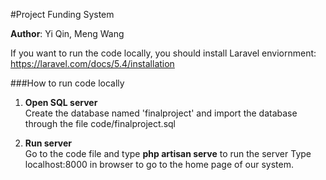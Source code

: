 #Project Funding System

<b>Author</b>: Yi Qin, Meng Wang

If you want to run the code locally, you should install Laravel enviornment:
https://laravel.com/docs/5.4/installation

###How to run code locally

1. <b>Open SQL server</b><br> 
Create the database named 'finalproject' and import the database through the file code/finalproject.sql

2. <b>Run server</b><br>
Go to the code file and type <b>php artisan serve</b> to run the server
Type localhost:8000 in browser to go to the home page of our system.




  










